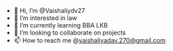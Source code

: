 - 👋 Hi, I’m @Vaishaliydv27
- 👀 I’m interested in law 
- 🌱 I’m currently learning BBA LKB
- 💞️ I’m looking to collaborate on projects
- 📫 How to reach me @vaishaliyadav.270@gmail.com

<!---
Vaishaliydv27/Vaishaliydv27 is a ✨ special ✨ repository because its `README.md` (this file) appears on your GitHub profile.
You can click the Preview link to take a look at your changes.
--->
